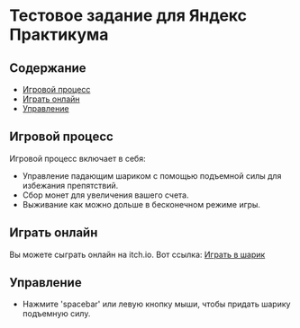 # Тестовое задание для Яндекс Практикума
## Содержание
- [Игровой процесс](#игровой-процесс)
- [Играть онлайн](#играть-онлайн)
- [Управление](#управление)

## Игровой процесс

Игровой процесс включает в себя:
- Управление падающим шариком с помощью подъемной силы для избежания препятствий.
- Сбор монет для увеличения вашего счета.
- Выживание как можно дольше в бесконечном режиме игры.

## Играть онлайн

Вы можете сыграть онлайн на itch.io. Вот ссылка:
[Играть в шарик](https://copetonrob.itch.io/yandexpracticum-test)

## Управление
- Нажмите 'spacebar' или левую кнопку мыши, чтобы придать шарику подъемную силу.
